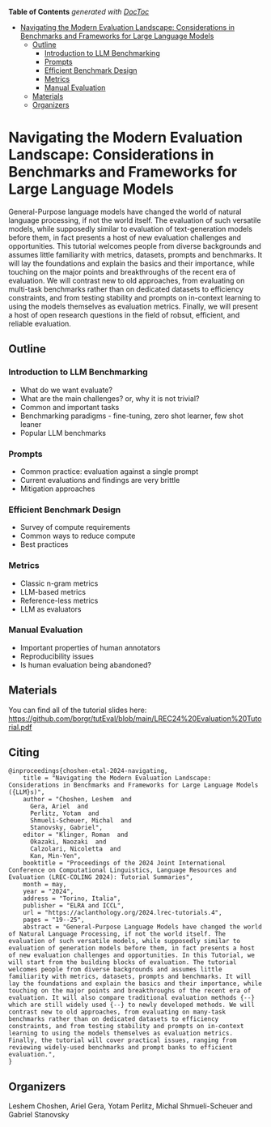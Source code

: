 <!-- START doctoc generated TOC please keep comment here to allow auto update -->
<!-- DON'T EDIT THIS SECTION, INSTEAD RE-RUN doctoc TO UPDATE -->
**Table of Contents**  *generated with [DocToc](https://github.com/thlorenz/doctoc)*

- [Navigating the Modern Evaluation Landscape: Considerations in Benchmarks and Frameworks for Large Language Models](#navigating-the-modern-evaluation-landscape-considerations-in-benchmarks-and-frameworks-for-large-language-models)
  - [Outline](#outline)
    - [Introduction to LLM Benchmarking](#introduction-to-llm-benchmarking)
    - [Prompts](#prompts)
    - [Efficient Benchmark Design](#efficient-benchmark-design)
    - [Metrics](#metrics)
    - [Manual Evaluation](#manual-evaluation)
  - [Materials](#materials)
  - [Organizers](#organizers)

<!-- END doctoc generated TOC please keep comment here to allow auto update -->

# Navigating the Modern Evaluation Landscape: Considerations in Benchmarks and Frameworks for Large Language Models

General-Purpose language models have changed the world of natural language processing, if not the world itself. The evaluation of such versatile models, while supposedly similar to evaluation of text-generation models before them, in fact presents a host of new evaluation challenges and opportunities. This tutorial welcomes people from diverse backgrounds and assumes little familiarity with metrics, datasets, prompts and benchmarks. It will lay the foundations and explain the basics and their importance, while touching on the major points and breakthroughs of the recent era of evaluation. We will contrast new to old approaches, from evaluating on multi-task benchmarks rather than on dedicated datasets to efficiency constraints, and from testing stability and prompts on in-context learning to using the models themselves as evaluation metrics. Finally, we will present a host of open research questions in the field of robsut, efficient, and reliable evaluation.


## Outline

### Introduction to LLM Benchmarking
* What do we want evaluate?
* What are the main challenges? or, why it is not trivial?
* Common and important tasks
* Benchmarking paradigms - fine-tuning, zero shot learner, few shot leaner
* Popular LLM benchmarks

### Prompts
* Common practice: evaluation against a single prompt
* Current evaluations and findings are very brittle
* Mitigation approaches

### Efficient Benchmark Design
* Survey of compute requirements
* Common ways to reduce compute
* Best practices

### Metrics
* Classic n-gram metrics
* LLM-based metrics
* Reference-less metrics
* LLM as evaluators

### Manual Evaluation
* Important properties of human annotators
* Reproducibility issues
* Is human evaluation being abandoned?

## Materials
You can find all of the tutorial slides here: https://github.com/borgr/tutEval/blob/main/LREC24%20Evaluation%20Tutorial.pdf

## Citing

```
@inproceedings{choshen-etal-2024-navigating,
    title = "Navigating the Modern Evaluation Landscape: Considerations in Benchmarks and Frameworks for Large Language Models ({LLM}s)",
    author = "Choshen, Leshem  and
      Gera, Ariel  and
      Perlitz, Yotam  and
      Shmueli-Scheuer, Michal  and
      Stanovsky, Gabriel",
    editor = "Klinger, Roman  and
      Okazaki, Naozaki  and
      Calzolari, Nicoletta  and
      Kan, Min-Yen",
    booktitle = "Proceedings of the 2024 Joint International Conference on Computational Linguistics, Language Resources and Evaluation (LREC-COLING 2024): Tutorial Summaries",
    month = may,
    year = "2024",
    address = "Torino, Italia",
    publisher = "ELRA and ICCL",
    url = "https://aclanthology.org/2024.lrec-tutorials.4",
    pages = "19--25",
    abstract = "General-Purpose Language Models have changed the world of Natural Language Processing, if not the world itself. The evaluation of such versatile models, while supposedly similar to evaluation of generation models before them, in fact presents a host of new evaluation challenges and opportunities. In this Tutorial, we will start from the building blocks of evaluation. The tutorial welcomes people from diverse backgrounds and assumes little familiarity with metrics, datasets, prompts and benchmarks. It will lay the foundations and explain the basics and their importance, while touching on the major points and breakthroughs of the recent era of evaluation. It will also compare traditional evaluation methods {--} which are still widely used {--} to newly developed methods. We will contrast new to old approaches, from evaluating on many-task benchmarks rather than on dedicated datasets to efficiency constraints, and from testing stability and prompts on in-context learning to using the models themselves as evaluation metrics. Finally, the tutorial will cover practical issues, ranging from reviewing widely-used benchmarks and prompt banks to efficient evaluation.",
}
```

## Organizers
Leshem Choshen, Ariel Gera, Yotam Perlitz, Michal Shmueli-Scheuer and Gabriel Stanovsky

